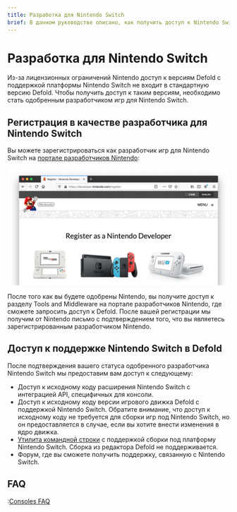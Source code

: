 ```yaml
---
title: Разработка для Nintendo Switch
brief: В данном руководстве описано, как получить доступ к Nintendo Switch
---
```



# Разработка для Nintendo Switch

Из-за лицензионных ограничений Nintendo доступ к версиям Defold с поддержкой платформы Nintendo Switch не входит в стандартную версию Defold. Чтобы получить доступ к таким версиям, необходимо стать одобренным разработчиком игр для Nintendo Switch.

## Регистрация в качестве разработчика для Nintendo Switch

Вы можете зарегистрироваться как разработчик игр для Nintendo Switch на [портале разработчиков Nintendo](https://developer.nintendo.com/register):

![](images/nintendo-switch/register-nintendo.png)

После того как вы будете одобрены Nintendo, вы получите доступ к разделу Tools and Middleware на портале разработчиков Nintendo, где сможете запросить доступ к Defold. После вашей регистрации мы получим от Nintendo письмо с подтверждением того, что вы являетесь зарегистрированным разработчиком Nintendo.

## Доступ к поддержке Nintendo Switch в Defold

После подтверждения вашего статуса одобренного разработчика Nintendo Switch мы предоставим вам доступ к следующему:

* Доступ к исходному коду расширения Nintendo Switch с интеграцией API, специфичных для консоли.
* Доступ к исходному коду версии игрового движка Defold с поддержкой Nintendo Switch. Обратите внимание, что доступ к исходному коду не требуется для сборки игр под Nintendo Switch, но он предоставляется в случае, если вы хотите внести изменения в ядро движка.
* [Утилита командной строки](/manuals/bob) с поддержкой сборки под платформу Nintendo Switch. Сборка из редактора Defold не поддерживается.
* Форум, где вы сможете получить поддержку, связанную с Nintendo Switch.

## FAQ
:[Consoles FAQ](../shared/consoles-faq.md)